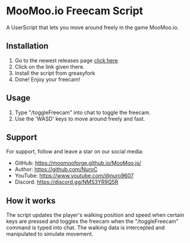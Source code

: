# MooMoo.io Freecam Script
A UserScript that lets you move around freely in the game MooMoo.io.

## Installation
1. Go to the newest releases page [click here](https://github.com/MooMooForge/MooMoo.io-Freecam/releases/latest)
2. Click on the link given there.
3. Install the script from greasyfork
4. Done! Enjoy your freecam!

## Usage
1. Type "/toggleFreecam" into chat to toggle the freecam.
2. Use the 'WASD' keys to move around freely and fast.

## Support
For support, follow and leave a star on our social media:


- GitHub: https://moomooforge.github.io/MooMoo.js/
- Author: https://github.com/NuroC
- YouTube: https://www.youtube.com/@nuro9607
- Discord: https://discord.gg/NMS3YR9Q5R

## How it works
The script updates the player's walking position and speed when certain keys are pressed and toggles the freecam when the "/toggleFreecam" command is typed into chat. The walking data is intercepted and manipulated to simulate movement.
